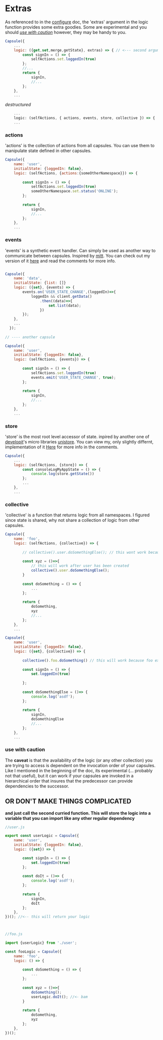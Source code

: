 # Extras
As referenced to in the [configure](https://github.com/iosio/capsule/blob/master/docs/basics/configure.md) doc, the 'extras' argument in the logic function provides some extra goodies. Some are experimental and you should *[use with caution](#use-with-caution)* however, they may be handy to you.

```js
Capsule({
    ...
    logic: ({get,set,merge,getState}, extras) => { // <--- second argument in logic
        const signIn = () => {
            selfActions.set.loggedIn(true)
        };
        //...
        return { 
            signIn,
            //...
        };
    },
    ...
``` 
*destructured*
```js
    ...
    logic: (selfActions, { actions, events, store, collective }) => { 
    ...
``` 
### actions
'actions' is the collection of actions from all capsules. You can use them to manipulate state defined in other capsules.
```js
Capsule({
    name: 'user',
    initialState: {loggedIn: false},
    logic: (selfActions, {actions:{someOtherNamespace}}) => { 
    
        const signIn = () => {
            selfActions.set.loggedIn(true)
            someOtherNamespace.set.status('ONLINE');
        };
        
        return { 
            signIn,
            //...
        };
    },
    ...
``` 
### events
'events' is a synthetic event handler. Can simply be used as another way to communicate between capsules. Inspired by [mitt](https://github.com/developit/mitt/blob/master/src/index.js). You can check out my version of it [here](https://github.com/iosio/utils/blob/master/src/eventer.js) and read the comments for more info.
```js

Capsule({
    name: 'data',
    initialState: {list: []}
    logic: ({set}, {events) => { 
        events.on('USER_STATE_CHANGE',(loggedIn)=>{
            loggedIn && client.getData()
                .then((data)=>{
                    set.list(data);
                })
        });
    },
    ...
  }); 
  
// ---- another capsule

Capsule({
    name: 'user',
    initialState: {loggedIn: false},
    logic: (selfActions, {events}) => { 
    
        const signIn = () => {
            selfActions.set.loggedIn(true)
            events.emit('USER_STATE_CHANGE', true);
        };
        
        return { 
            signIn,
            //...
        };
    },
    ...
``` 
### store
'store' is the most root level accessor of state.
inpired by another one of [developit](https://github.com/developit)'s micro libraries [unistore](https://github.com/developit/unistore/blob/master/src/index.js). You can view my, only slightly differnt, implementation of it [Here](https://github.com/iosio/capsule/blob/master/src/createStore.js) for more info in the comments. 

```js
Capsule({
    ...
    logic: (selfActions, {store}) => { 
        const consoleLogMyAppState = () => {
            console.log(store.getState())
        };
        ...
    },
    ...
``` 
### collective 
'collective' is a function that returns logic from all namespaces. I figured since state is shared, why not share a collection of logic from other capsules. 
```js
Capsule({
    name: 'foo',
    logic: (selfActions, {collective}) => { 
    
        // collective().user.doSomethingElse(); // this wont work because user hasn't been created yet
        
        const xyz = ()=>{
            // this will work after user has been created 
            collective().user.doSomethingElse(); 
        }
        
        const doSomething = () => {
            ...
        };
        
        return { 
            doSomething,
            xyz
            //...
        };
    },
    ...

Capsule({
    name: 'user',
    initialState: {loggedIn: false},
    logic: ({set}, {collective}) => { 
   
        collective().foo.doSomething() // this will work because foo exists in collective
        
        const signIn = () => {
            set.loggedIn(true)
           
        };
        
        const doSomethingElse = ()=> {
            console.log('asdf');
        };
        
        return { 
            signIn,
            doSomethingElse
            //...
        };
    },
    ...
``` 
### use with caution

The **caveat** is that the availability of the logic (or any other collection) you are trying to access is dependent on the invocation order of your capsules. Like I mentioned in the beginning of the doc, its experimental (... probably not that useful), but it can work if your capsules are invoked in a hierarchical order that insures that the predecessor can provide dependencies to the successor.
 
## **OR DON'T MAKE THINGS COMPLICATED**
**and just call the second curried function. This will store the logic into a variable that you can import like any other regular dependency**

```js
//user.js

export const userLogic = Capsule({
    name: 'user',
    initialState: {loggedIn: false},
    logic: ({set}) => { 

        const signIn = () => {
            set.loggedIn(true)
        };
          
        const doIt = ()=> {
            console.log('asdf');
        };
        
        return { 
            signIn,
            doIt
        };
    },
})(); //<-- this will return your logic



//foo.js

import {userLogic} from './user';

const fooLogic = Capsule({
    name: 'foo',
    logic: () => { 
    
        const doSomething = () => {
            ...
        };
        
        const xyz = ()=>{
            doSomething();
            userLogic.doIt(); //<- bam
        }
        
        return { 
            doSomething,
            xyz
        };
    },
})();
 
``` 
